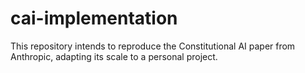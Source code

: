 # cai-implementation
This repository intends to reproduce the Constitutional AI paper from Anthropic, adapting its scale to a personal project.
